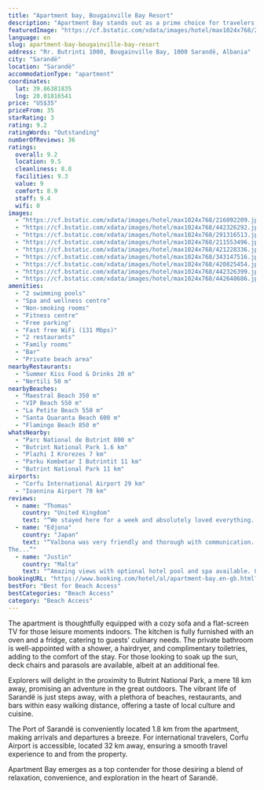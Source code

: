 ```yaml
---
title: "Apartment bay, Bougainville Bay Resort"
description: "Apartment Bay stands out as a prime choice for travelers seeking comfort and convenience in Sarandë, located just a stone's throw away from the nearest beach at a mere 50 meters distance."
featuredImage: "https://cf.bstatic.com/xdata/images/hotel/max1024x768/216092209.jpg?k=b7890c3086c5049f08d2a15fca926ea1d03acaf044aafb78e7ce67f8f9d6d2d4&o=&hp=1"
language: en
slug: apartment-bay-bougainville-bay-resort
address: "Rr. Butrinti 1000, Bougainville Bay, 1000 Sarandë, Albania"
city: "Sarandë"
location: "Sarandë"
accommodationType: "apartment"
coordinates:
  lat: 39.86381835
  lng: 20.01816541
price: "US$35"
priceFrom: 35
starRating: 3
rating: 9.2
ratingWords: "Outstanding"
numberOfReviews: 36
ratings:
  overall: 9.2
  location: 9.5
  cleanliness: 8.8
  facilities: 9.3
  value: 9
  comfort: 8.9
  staff: 9.4
  wifi: 0
images:
  - "https://cf.bstatic.com/xdata/images/hotel/max1024x768/216092209.jpg?k=b7890c3086c5049f08d2a15fca926ea1d03acaf044aafb78e7ce67f8f9d6d2d4&o=&hp=1"
  - "https://cf.bstatic.com/xdata/images/hotel/max1024x768/442326292.jpg?k=e12978e4083ecfe49f4e5a35f74a68ea0daf4211adbddef9be91291e0c5005d0&o=&hp=1"
  - "https://cf.bstatic.com/xdata/images/hotel/max1024x768/291316513.jpg?k=438253a8589c2111d91ebe378db4d848f48c20df6ecff5e044f6c1ca33889d51&o=&hp=1"
  - "https://cf.bstatic.com/xdata/images/hotel/max1024x768/211553496.jpg?k=59274c5e54bd089b6831c50c0f91e40318cbc0d4ac3b496f4ec988f03e3119d0&o=&hp=1"
  - "https://cf.bstatic.com/xdata/images/hotel/max1024x768/421228336.jpg?k=39442e261d09d217c6b961661f9c2b1bea0123a6d8c358f4ff252e340ac53bd3&o=&hp=1"
  - "https://cf.bstatic.com/xdata/images/hotel/max1024x768/343147516.jpg?k=6a053eecef0d2d168be19adb1e0fd45c25f49ca67c5e9d4b29ed470ab03f18dc&o=&hp=1"
  - "https://cf.bstatic.com/xdata/images/hotel/max1024x768/420825454.jpg?k=ce2e31c17dcbfe2e81c4be9dfd5bfe0532b2e8e1edf83a3b1962fe6b250e4142&o=&hp=1"
  - "https://cf.bstatic.com/xdata/images/hotel/max1024x768/442326399.jpg?k=42d1e898305f3daae5e11bf2f1a7d110e7586e6abfaf5017d76d9d0ca3cee2df&o=&hp=1"
  - "https://cf.bstatic.com/xdata/images/hotel/max1024x768/442648686.jpg?k=12cc4895de8de6869a35c5cdd932f302913f273dde1ba08e4385d1e3a68bce5d&o=&hp=1"
amenities:
  - "2 swimming pools"
  - "Spa and wellness centre"
  - "Non-smoking rooms"
  - "Fitness centre"
  - "Free parking"
  - "Fast free WiFi (131 Mbps)"
  - "2 restaurants"
  - "Family rooms"
  - "Bar"
  - "Private beach area"
nearbyRestaurants:
  - "Summer Kiss Food & Drinks 20 m"
  - "Nertili 50 m"
nearbyBeaches:
  - "Maestral Beach 350 m"
  - "VIP Beach 550 m"
  - "La Petite Beach 550 m"
  - "Santa Quaranta Beach 600 m"
  - "Flamingo Beach 850 m"
whatsNearby:
  - "Parc National de Butrint 800 m"
  - "Butrint National Park 1.6 km"
  - "Plazhi I Krorezes 7 km"
  - "Parku Kombetar I Butrintit 11 km"
  - "Butrint National Park 11 km"
airports:
  - "Corfu International Airport 29 km"
  - "Ioannina Airport 70 km"
reviews:
  - name: "Thomas"
    country: "United Kingdom"
    text: "“We stayed here for a week and absolutely loved everything. I fancied the sea view the most. The quiet as it was off-peak season and also the host (Valbona) was very useful.”"
  - name: "Edjona"
    country: "Japan"
    text: "“Valbona was very friendly and thorough with communication. The resort complex had a complicated layout but thanks to her thorough instructions we found the apartment with ease. The apartment had everything essential from toaster to travel cot.
The...”"
  - name: "Justin"
    country: "Malta"
    text: "“Amazing views with optional hotel pool and spa available. Owner communication was lovely Hotel not so much. Washing machine good ac overall very good.”"
bookingURL: "https://www.booking.com/hotel/al/apartment-bay.en-gb.html?aid=8035640"
bestFor: "Best for Beach Access"
bestCategories: "Beach Access"
category: "Beach Access"
---
```


The apartment is thoughtfully equipped with a cozy sofa and a flat-screen TV for those leisure moments indoors. The kitchen is fully furnished with an oven and a fridge, catering to guests' culinary needs. The private bathroom is well-appointed with a shower, a hairdryer, and complimentary toiletries, adding to the comfort of the stay. For those looking to soak up the sun, deck chairs and parasols are available, albeit at an additional fee.

Explorers will delight in the proximity to Butrint National Park, a mere 18 km away, promising an adventure in the great outdoors. The vibrant life of Sarandë is just steps away, with a plethora of beaches, restaurants, and bars within easy walking distance, offering a taste of local culture and cuisine.

The Port of Sarandë is conveniently located 1.8 km from the apartment, making arrivals and departures a breeze. For international travelers, Corfu Airport is accessible, located 32 km away, ensuring a smooth travel experience to and from the property.

Apartment Bay emerges as a top contender for those desiring a blend of relaxation, convenience, and exploration in the heart of Sarandë.